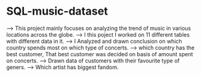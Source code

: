 # SQL-music-dataset

--> This project mainly focuses on analyzing the trend of music in various locations across the globe.
--> I this poject I worked on 11 different tables with different data in it.
--> I Analyzed and drawn conclusion on which country spends most on which type of concerts.
--> which country has the best customer, That best customer was decided on basis of amount spent on concerts.
--> Drawn data of customers with their favourite type of geners.
--> Which artist has biggest fandom.
